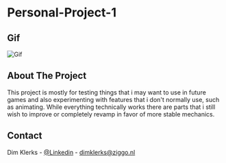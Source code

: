 # Personal-Project-1
## Gif
![Gif](https://media2.giphy.com/media/v1.Y2lkPTc5MGI3NjExOXF5bGg0eGdzb3N4MXlyNTc3aHc4Z3ZveTY4em9rMXYyeGl5MHhmdCZlcD12MV9pbnRlcm5hbF9naWZfYnlfaWQmY3Q9Zw/0Bt60f3IIlrrVxKqtf/giphy.gif)

## About The Project
This project is mostly for testing things that i may want to use in future games and also experimenting with features that i don't normally use, such as animating.
While everything technically works there are parts that i still wish to improve or completely revamp in favor of more stable mechanics.

## Contact
Dim Klerks - [@Linkedin](https://www.linkedin.com/in/dim-klerks-656673337/) - dimklerks@ziggo.nl
